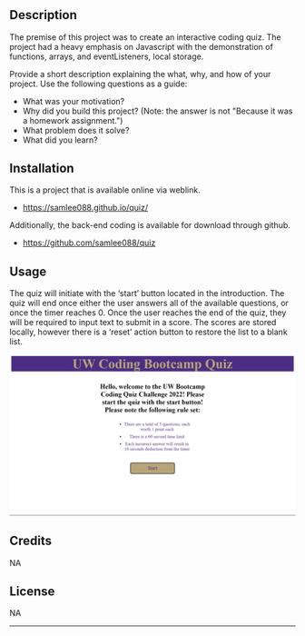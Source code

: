 # <coding-quiz>

## Description

The premise of this project was to create an interactive coding quiz. The project had a heavy emphasis on Javascript with the demonstration of functions, arrays, and eventListeners, local storage.




Provide a short description explaining the what, why, and how of your project. Use the following questions as a guide:

- What was your motivation?
- Why did you build this project? (Note: the answer is not "Because it was a homework assignment.")
- What problem does it solve?
- What did you learn?


## Installation

This is a project that is available online via weblink. 

- https://samlee088.github.io/quiz/

Additionally, the back-end coding is available for download through github.

- https://github.com/samlee088/quiz


## Usage

The quiz will initiate with the ‘start’ button located in the introduction. The quiz will end once either the user answers all of the available questions, or once the timer reaches 0. Once the user reaches the end of the quiz, they will be required to input text to submit in a score. The scores are stored locally, however there is a ‘reset’ action button to restore the list to a blank list.

![picture displaying the screenshot of the webpage](assets/coding-quiz-screenshot.png)


## Credits

NA


## License

NA


---

